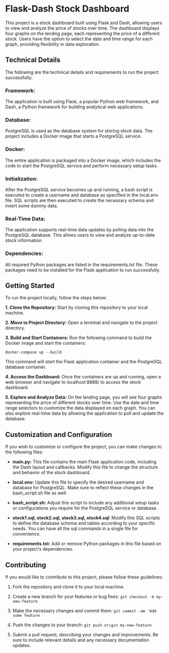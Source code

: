 # Flask-Dash Stock Dashboard

This project is a stock dashboard built using Flask and Dash, allowing users to view and analyze the price of stocks over time. The dashboard displays four graphs on the landing page, each representing the price of a different stock. Users have the option to select the date and time range for each graph, providing flexibility in data exploration.

## Technical Details
The following are the technical details and requirements to run the project successfully:

### Framework: 
The application is built using Flask, a popular Python web framework, and Dash, a Python framework for building analytical web applications.

### Database: 
PostgreSQL is used as the database system for storing stock data. The project includes a Docker image that starts a PostgreSQL service.

### Docker: 
The entire application is packaged into a Docker image, which includes the code to start the PostgreSQL service and perform necessary setup tasks.

### Initialization: 
After the PostgreSQL service becomes up and running, a bash script is executed to create a username and database as specified in the local.env file. SQL scripts are then executed to create the necessary schema and insert some dummy data.

### Real-Time Data: 
The application supports real-time data updates by polling data into the PostgreSQL database. This allows users to view and analyze up-to-date stock information.

### Dependencies: 
All required Python packages are listed in the requirements.txt file. These packages need to be installed for the Flask application to run successfully.

## Getting Started

To run the project locally, follow the steps below:

**1. Clone the Repository:** Start by cloning this repository to your local machine.

**2. Move to Project Directory:** Open a terminal and navigate to the project directory.

**3. Build and Start Containers:** Run the following command to build the Docker image and start the containers:

`docker-compose up --build`

This command will start the Flask application container and the PostgreSQL database container.

**4. Access the Dashboard:** Once the containers are up and running, open a web browser and navigate to localhost:8888/ to access the stock dashboard.

**5. Explore and Analyze Data:** On the landing page, you will see four graphs representing the price of different stocks over time. Use the date and time range selectors to customize the data displayed on each graph. You can also explore real-time data by allowing the application to poll and update the database.

## Customization and Configuration
If you wish to customize or configure the project, you can make changes to the following files:

* **main.py:** This file contains the main Flask application code, including the Dash layout and callbacks. Modify this file to change the structure and behavior of the stock dashboard.

* **local.env:** Update this file to specify the desired username and database for PostgreSQL. Make sure to reflect these changes in the bash_script.sh file as well.

* **bash_script.sh:** Adjust this script to include any additional setup tasks or configurations you require for the PostgreSQL service or database.

* **stock1.sql, stock2.sql, stock3.sql, stock4.sql**: Modify this SQL scripts to define the database schema and tables according to your specific needs. You can have all the sql commands in a single file for convenience.

* **requirements.txt:** Add or remove Python packages in this file based on your project's dependencies.

## Contributing
If you would like to contribute to this project, please follow these guidelines:

1. Fork the repository and clone it to your local machine.

2. Create a new branch for your features or bug fixes:
`git checkout -b my-new-feature`

3. Make the necessary changes and commit them:
`git commit -am 'Add some feature`

4. Push the changes to your branch:
`git push origin my-new-feature`

5. Submit a pull request, describing your changes and improvements. Be sure to include relevant details and any necessary documentation updates.